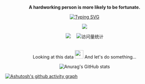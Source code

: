 <div align="center">
  <p><b>A hardworking person is more likely to be fortunate.</b></p>
  <!-- dynamic typing effect 动态打字效果 -->
  <div align="center">
    <a href="https://blog.sunguoqi.com/">
      <img src="https://readme-typing-svg.demolab.com?font=Fira+Code&pause=1000&width=435&lines=Liu Tong;&center=true&size=27" alt="Typing SVG" />
    </a>
  </div>

  <!-- knock code pictures 敲代码的图片 -->
  <img src="https://cdn.jsdelivr.net/gh/sun0225SUN/sun0225SUN/assets/images/coding.gif" /><br>

  <!-- profile logo 个人资料徽标 -->
  <div align="center">
    <a href="https://blog.csdn.net/wai_58934"><img src="https://img.shields.io/badge/CSDN-论坛-c32136" /></a>&emsp;
    <!-- visitor statistics logo 访问量统计徽标 -->
    <img src="https://komarev.com/ghpvc/?username=lt-dh&label=Views&color=0e75b6&style=flat" alt="访问量统计" />
  </div>
<br>
<br>
<div style="display: inline-block;">
  <span>Looking at this data</span>
  <img src="https://user-images.githubusercontent.com/5679180/79618120-0daffb80-80be-11ea-819e-d2b0fa904d07.gif" width="27px">
  <span>And let's do something...</span>
</div>

<br>

![Anurag's GitHub stats](https://github-readme-stats.vercel.app/api?username=lt-dh&theme=radical)
</div>


[![Ashutosh's github activity graph](https://github-readme-activity-graph.vercel.app/graph?username=lt-dh&theme=react-dark)](https://github.com/ashutosh00710/github-readme-activity-graph)
  


<!--
**lt-dh/lt-dh** is a ✨ _special_ ✨ repository because its `README.md` (this file) appears on your GitHub profile.

Here are some ideas to get you started:

- 🔭 I’m currently working on ...
- 🌱 I’m currently learning ...
- 👯 I’m looking to collaborate on ...
- 🤔 I’m looking for help with ...
- 💬 Ask me about ...
- 📫 How to reach me: ...
- 😄 Pronouns: ...
- ⚡ Fun fact: ...
-->
